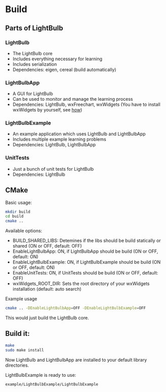 # Build

## Parts of LightBulb

### LightBulb

* The LightBulb core
* Includes everything necessary for learning
* Includes serialization
* Dependencies: eigen, cereal (build automatically)

### LightBulbApp

* A GUI for LightBulb
* Can be used to monitor and manage the learning process
* Dependencies: LightBulb, wxFreechart, wxWidgets (You have to install wxWidgets by yourself, see [how](/docs/wxwidgets.md))

### LightBulbExample

* An example application which uses LightBulb and LightBulbApp
* Includes multiple example learning problems
* Dependencies: LightBulb, LightBulbApp

### UnitTests

* Just a bunch of unit tests for LightBulb
* Dependencies: LightBulb

## CMake

Basic usage: 

```bash
mkdir build
cd build
cmake ..
```

Available options:

* BUILD_SHARED_LIBS: Detemines if the libs should be build statically or shared (ON or OFF, default: OFF)
* EnableLightBulbApp: ON, if LightBulbApp should be build (ON or OFF, default: ON)
* EnableLightBulbExample: ON, if LightBulbExample should be build (ON or OFF, default: ON)
* EnableUnitTests: ON, if UnitTests should be build (ON or OFF, default: OFF)
* wxWidgets_ROOT_DIR: Sets the root directory of your wxWidgets installation (default: auto search)

Example usage

```bash
cmake .. -DEnableLightBulbApp=OFF -DEnableLightBulbExample=OFF
```

This would just build the LightBulb core.


## Build it:

```bash
make
sudo make install
```

Now LightBulb and LightBulbApp are installed to your default library directories.

LightBulbExample is ready to use:

```bash
example/LightBulbExample/LightBulbExample
```
